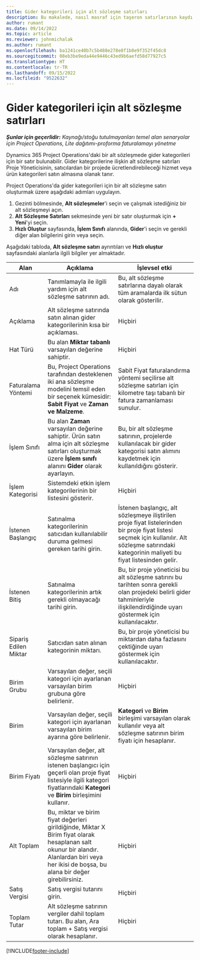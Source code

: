```yaml
---
title: Gider kategorileri için alt sözleşme satırları
description: Bu makalede, nasıl masraf için taşeron satırlarının kaydı yapılacağı açıklanmakta ve alanları satıcılardan satın alma süresini kaydetmek için nasıl kullanacağınız açıklanmaktadır.
author: rumant
ms.date: 09/14/2022
ms.topic: article
ms.reviewer: johnmichalak
ms.author: rumant
ms.openlocfilehash: ba1241ce40b7c5b488e278e8f1b8e9f352f45dc8
ms.sourcegitcommit: 08eb3be9eda44e9446c43ed9b6aefd58d77927c5
ms.translationtype: HT
ms.contentlocale: tr-TR
ms.lasthandoff: 09/15/2022
ms.locfileid: "9522632"
---
```

#  <a name="subcontract-lines-for-expense-categories"></a>Gider kategorileri için alt sözleşme satırları

_**Şunlar için geçerlidir:** Kaynağı/stoğu tutulmayanları temel alan senaryolar için Project Operations, Lite dağıtımı-proforma faturalamayı yönetme_

Dynamics 365 Project Operations'daki bir alt sözleşmede gider kategorileri için bir satır bulunabilir. Gider kategorilerine ilişkin alt sözleşme satırları Proje Yöneticisinin, satıcılardan bir projede ücretlendirebileceği hizmet veya ürün kategorileri satın almasına olanak tanır.

Project Operations'da gider kategorileri için bir alt sözleşme satırı oluşturmak üzere aşağıdaki adımları uygulayın.

1. Gezinti bölmesinde, **Alt sözleşmeler**'i seçin ve çalışmak istediğiniz bir alt sözleşmeyi açın.
2. **Alt Sözleşme Satırları** sekmesinde yeni bir satır oluşturmak için **+ Yeni**'yi seçin.
3. **Hızlı Oluştur** sayfasında, **İşlem Sınıfı** alanında, **Gider**'i seçin ve gerekli diğer alan bilgilerini girin veya seçin.

Aşağıdaki tabloda, **Alt sözleşme satırı** ayrıntıları ve **Hızlı oluştur** sayfasındaki alanlarla ilgili bilgiler yer almaktadır.

| **Alan** | **Açıklama** | **İşlevsel etki** |
| --- | --- | --- |
| Adı | Tanımlamayla ile ilgili yardım için alt sözleşme satırının adı. | Bu, alt sözleşme satırlarına dayalı olarak tüm aramalarda ilk sütun olarak gösterilir. |
| Açıklama | Alt sözleşme satırında satın alınan gider kategorilerinin kısa bir açıklaması. | Hiçbiri |
|Hat Türü | Bu alan **Miktar tabanlı** varsayılan değerine sahiptir. |Hiçbiri |
| Faturalama Yöntemi | Bu, Project Operations tarafından desteklenen iki ana sözleşme modelini temsil eden bir seçenek kümesidir: **Sabit Fiyat** ve **Zaman ve Malzeme**. | Sabit Fiyat faturalandırma yöntemi seçilirse alt sözleşme satırları için kilometre taşı tabanlı bir fatura zamanlaması sunulur. |
| İşlem Sınıfı | Bu alan **Zaman** varsayılan değerine sahiptir. Ürün satın alma için alt sözleşme satırları oluşturmak üzere **İşlem sınıfı** alanını **Gider** olarak ayarlayın.  | Bu, bir alt sözleşme satırının, projelerde kullanılacak bir gider kategorisi satın alımını kaydetmek için kullanıldığını gösterir. |
| İşlem Kategorisi | Sistemdeki etkin işlem kategorilerinin bir listesini gösterir. |Hiçbiri |
| İstenen Başlangıç | Satınalma kategorilerinin satıcıdan kullanılabilir duruma gelmesi gereken tarihi girin. | İstenen başlangıç, alt sözleşmeye iliştirilen proje fiyat listelerinden bir proje fiyat listesi seçmek için kullanılır. Alt sözleşme satırındaki kategorinin maliyeti bu fiyat listesinden gelir. |
| İstenen Bitiş | Satınalma kategorilerinin artık gerekli olmayacağı tarihi girin. | Bu, bir proje yöneticisi bu alt sözleşme satırını bu tarihten sonra gerekli olan projedeki belirli gider tahminleriyle ilişkilendirdiğinde uyarı göstermek için kullanılacaktır. |
| Sipariş Edilen Miktar | Satıcıdan satın alınan kategorinin miktarı. | Bu, bir proje yöneticisi bu miktardan daha fazlasını çektiğinde uyarı göstermek için kullanılacaktır.|
| Birim Grubu | Varsayılan değer, seçili kategori için ayarlanan varsayılan birim grubuna göre belirlenir. |Hiçbiri |
| Birim | Varsayılan değer, seçili kategori için ayarlanan varsayılan birim ayarına göre belirlenir.  | **Kategori** ve **Birim** birleşimi varsayılan olarak kullanılır veya alt sözleşme satırının birim fiyatı için hesaplanır.  |
| Birim Fiyatı | Varsayılan değer, alt sözleşme satırının istenen başlangıcı için geçerli olan proje fiyat listesiyle ilgili kategori fiyatlarındaki **Kategori** ve **Birim** birleşimini kullanır. |Hiçbiri |
| Alt Toplam | Bu, miktar ve birim fiyat değerleri girildiğinde, Miktar X Birim fiyat olarak hesaplanan salt okunur bir alandır. Alanlardan biri veya her ikisi de boşsa, bu alana bir değer girebilirsiniz. |Hiçbiri |
| Satış Vergisi | Satış vergisi tutarını girin. |Hiçbiri |
| Toplam Tutar | Alt sözleşme satırının vergiler dahil toplam tutarı. Bu alan, Ara toplam + Satış vergisi olarak hesaplanır. |Hiçbiri |


[!INCLUDE[footer-include](../../includes/footer-banner.md)]
